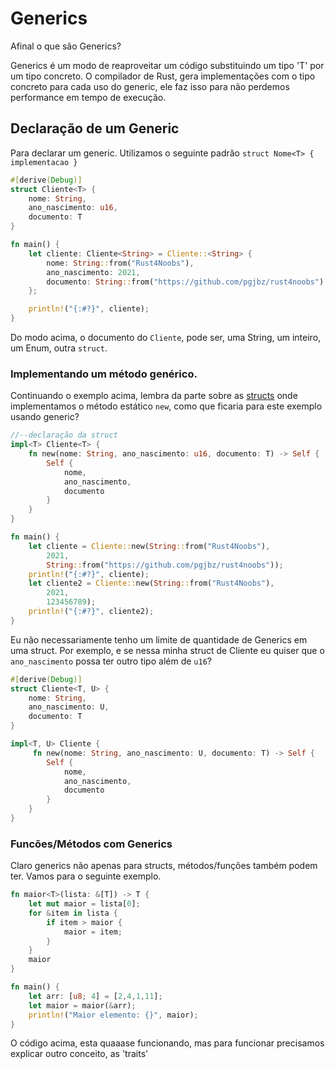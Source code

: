 # Generics

Afinal o que são Generics?

Generics é um modo de reaproveitar um código substituindo um tipo 'T' por um tipo concreto. O compilador de Rust, gera implementações com o tipo concreto para cada uso do generic, ele faz isso para não perdemos performance em tempo de execução.

## Declaração de um Generic

Para declarar um generic. Utilizamos o seguinte padrão `struct Nome<T> { implementacao }`

```rust
#[derive(Debug)]
struct Cliente<T> {
    nome: String,
    ano_nascimento: u16,
    documento: T
}

fn main() {
    let cliente: Cliente<String> = Cliente::<String> { 
        nome: String::from("Rust4Noobs"), 
        ano_nascimento: 2021,
        documento: String::from("https://github.com/pgjbz/rust4noobs") 
    }; 

    println!("{:#?}", cliente);
}
```

Do modo acima, o documento do `Cliente`, pode ser, uma String, um inteiro, um Enum, outra `struct`.

### Implementando um método genérico.

Continuando o exemplo acima, lembra da parte sobre as [structs](./01-structs.md) onde implementamos o método estático `new`, como que ficaria para este exemplo usando generic?

```rust
//--declaração da struct
impl<T> Cliente<T> {
    fn new(nome: String, ano_nascimento: u16, documento: T) -> Self {
        Self {
            nome,
            ano_nascimento,
            documento
        }
    }
}

fn main() {
    let cliente = Cliente::new(String::from("Rust4Noobs"), 
        2021, 
        String::from("https://github.com/pgjbz/rust4noobs"));
    println!("{:#?}", cliente);
    let cliente2 = Cliente::new(String::from("Rust4Noobs"), 
        2021, 
        123456789);
    println!("{:#?}", cliente2);
}
```

Eu não necessariamente tenho um limite de quantidade de Generics em uma struct. Por exemplo, e se nessa minha struct de Cliente eu quiser que o `ano_nascimento` possa ter outro tipo além de `u16`?

```rust
#[derive(Debug)]
struct Cliente<T, U> {
    nome: String,
    ano_nascimento: U,
    documento: T
}

impl<T, U> Cliente {
     fn new(nome: String, ano_nascimento: U, documento: T) -> Self {
        Self {
            nome,
            ano_nascimento,
            documento
        }
    }
}
```

### Funcões/Métodos com Generics

Claro generics não apenas para structs, métodos/funções também podem ter. Vamos para o seguinte exemplo.

```rust
fn maior<T>(lista: &[T]) -> T {
    let mut maior = lista[0];
    for &item in lista {
        if item > maior {
            maior = item;
        }
    } 
    maior
}

fn main() {
    let arr: [u8; 4] = [2,4,1,11];
    let maior = maior(&arr);
    println!("Maior elemento: {}", maior);
}
```

O código acima, esta quaaase funcionando, mas para funcionar precisamos explicar outro conceito, as 'traits'

